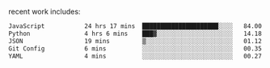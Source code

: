 
<!--<img width="1415" height="100" alt="blu" src="https://github.com/rdsilva01/rdsilva01/assets/101207588/deb060e5-d035-4f09-b511-e3f50605b207">-->

<!-- \> Enthusiastic about developing and building solutions <br>
\> Computer Science and Engineering @ UBI -->

<!-- <a href="https://www.rodrigosilva.live/">personal website</a> 🏁 -->

<!-- ![](https://komarev.com/ghpvc/?username=rdsilva01) -->

recent work includes:
<!--START_SECTION:waka-->

```txt
JavaScript           24 hrs 17 mins  █████████████████████░░░░   84.00 %
Python               4 hrs 6 mins    ███▓░░░░░░░░░░░░░░░░░░░░░   14.18 %
JSON                 19 mins         ▒░░░░░░░░░░░░░░░░░░░░░░░░   01.12 %
Git Config           6 mins          ░░░░░░░░░░░░░░░░░░░░░░░░░   00.35 %
YAML                 4 mins          ░░░░░░░░░░░░░░░░░░░░░░░░░   00.27 %
```

<!--END_SECTION:waka-->

